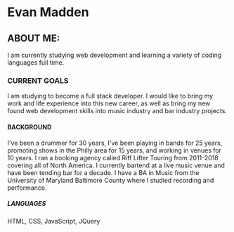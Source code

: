 # Evan Madden

## ABOUT ME:
I am currently studying web development and learning a variety of coding languages full time. 

### CURRENT GOALS

I am studying to become a full stack developer. I would like to bring my work and life experience into this new career, as well as bring my new found web development skills into music industry and bar industry projects.

#### BACKGROUND

I've been a drummer for 30 years, I've been playing in bands for 25 years, promoting shows in the Philly area for 15 years, and working in venues for 10 years. I ran a booking agency called Riff Lifter Touring from 2011-2018 covering all of North America. I currently bartend at a live music venue and have been tending bar for a decade. I have a BA in Music from the University of Maryland Baltimore County where I studied recording and performance.

##### LANGUAGES

HTML, CSS, JavaScript, JQuery
